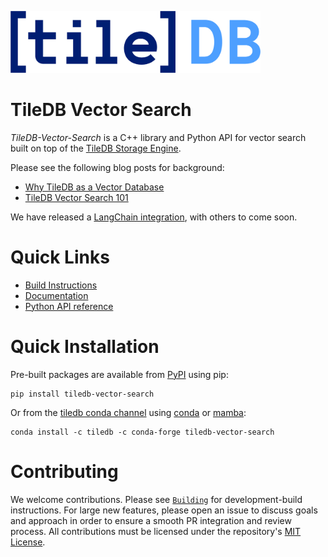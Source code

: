 <a href="https://tiledb.com"><img src="https://github.com/TileDB-Inc/TileDB/raw/dev/doc/source/_static/tiledb-logo_color_no_margin_@4x.png" alt="TileDB logo" width="400"></a>

# TileDB Vector Search

_TileDB-Vector-Search_ is a C++ library and Python API for vector search built on top of the [TileDB Storage Engine](https://github.com/TileDB-Inc/TileDB).

Please see the following blog posts for background:

- [Why TileDB as a Vector Database](https://tiledb.com/blog/why-tiledb-as-a-vector-database)
- [TileDB Vector Search 101](https://tiledb.com/blog/tiledb-101-vector-search/)

We have released a [LangChain integration](https://python.langchain.com/docs/integrations/vectorstores/tiledb), with others to come soon.

# Quick Links

- [Build Instructions](https://tiledb-inc.github.io/TileDB-Vector-Search/documentation/Building.html)
- [Documentation](https://tiledb-inc.github.io/TileDB-Vector-Search/)
- [Python API reference](https://tiledb-inc.github.io/TileDB-Vector-Search/documentation/reference/)

# Quick Installation

Pre-built packages are available from [PyPI](https://pypi.org/project/tiledb-vector-search) using pip:

```
pip install tiledb-vector-search
```

Or from the [tiledb conda channel](https://anaconda.org/tiledb/tiledb-vector-search) using
[conda](https://conda.io/docs/) or [mamba](https://github.com/mamba-org/mamba#installation):

```
conda install -c tiledb -c conda-forge tiledb-vector-search
```

# Contributing

We welcome contributions. Please see [`Building`](./documentation/Building.md) for
development-build instructions. For large new
features, please open an issue to discuss goals and approach in order
to ensure a smooth PR integration and review process. All contributions
must be licensed under the repository's [MIT License](./LICENSE).
